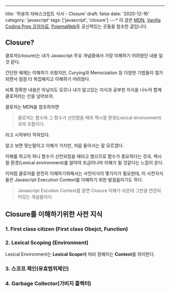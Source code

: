 ---
title: '하옹의 자바스크립트 식사 - Closure'
draft: false
date: '2020-12-16'
category: 'javascript'
tags: ['javascript', 'closure']
---\* 이 글은 [MDN](https://developer.mozilla.org/es/), [Vanilla Coding Prep 강의자료](https://www.vanillacoding.co/), [PoiemaWeb](https://poiemaweb.com/)등 공신력있는 곳들을 참조한 글입니다.

## Closure?

클로저(closure)는 내가 Javascript 주요 개념중에서 가장 이해하기 어려웠던 내용 일 것 같다.

간단한 예제는 이해하기 쉬웠지만, Curying과 Memoization 등 다양한 기법들이 첨가되면서 점점 더 복잡해지고 이해하기 어려웠다.

비록 정확한 내용은 아닐지도 모르나 내가 알고있는 지식과 공부한 지식을 나누어 함께 클로저라는 산을 넘어보자.

클로저는 MDN을 참조하자면

> 클로저는 함수와 그 함수가 선언됐을 때의 렉시컬 환경(Lexical environment)과의 조합이다.

라고 시작부터 적혀있다.

알고 보면 맞는말이고 이해가 가지만, 처음 들어서는 잘 모르겠다.

이해를 하고자 하니 함수가 선언되었을 때라고 했으므로 함수가 중요하다는 것과, 렉시컬 환경(Lexical environment)를 알아야 조금이나마 이해가 될 것같다는 느낌이 온다.

이처럼 클로저를 완전히 이해하기위해서는 사전지식이 몇가지가 필요한데,
이 사전지식들은 Javascript Execution Context를 이해하기 위한 발걸음이기도 하다.

> Javascript Excution Context를 알면 Closure 이해가 쉬운데 그만큼 연관되어있는 개념들이다.

## Closure를 이해하기위한 사전 지식

### 1. First class citizen (First class Obejct, Function)

### 2. Lexical Scoping (Environment)

Lexical Environment는 **Lexical Scope**에 따라 정해지는 **Context**를 의미한다.

### 3. 스코프 체인(유효범위체인)

### 4. Garbage Collector(가비지 콜렉터)

###

